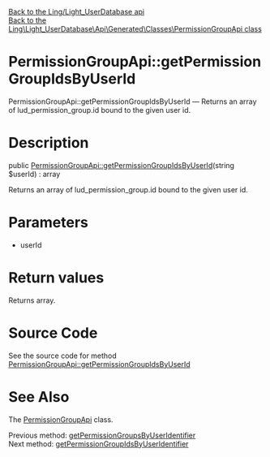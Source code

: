 [Back to the Ling/Light_UserDatabase api](https://github.com/lingtalfi/Light_UserDatabase/blob/master/doc/api/Ling/Light_UserDatabase.md)<br>
[Back to the Ling\Light_UserDatabase\Api\Generated\Classes\PermissionGroupApi class](https://github.com/lingtalfi/Light_UserDatabase/blob/master/doc/api/Ling/Light_UserDatabase/Api/Generated/Classes/PermissionGroupApi.md)


PermissionGroupApi::getPermissionGroupIdsByUserId
================



PermissionGroupApi::getPermissionGroupIdsByUserId — Returns an array of lud_permission_group.id bound to the given user id.




Description
================


public [PermissionGroupApi::getPermissionGroupIdsByUserId](https://github.com/lingtalfi/Light_UserDatabase/blob/master/doc/api/Ling/Light_UserDatabase/Api/Generated/Classes/PermissionGroupApi/getPermissionGroupIdsByUserId.md)(string $userId) : array




Returns an array of lud_permission_group.id bound to the given user id.




Parameters
================


- userId

    


Return values
================

Returns array.








Source Code
===========
See the source code for method [PermissionGroupApi::getPermissionGroupIdsByUserId](https://github.com/lingtalfi/Light_UserDatabase/blob/master/Api/Generated/Classes/PermissionGroupApi.php#L252-L262)


See Also
================

The [PermissionGroupApi](https://github.com/lingtalfi/Light_UserDatabase/blob/master/doc/api/Ling/Light_UserDatabase/Api/Generated/Classes/PermissionGroupApi.md) class.

Previous method: [getPermissionGroupsByUserIdentifier](https://github.com/lingtalfi/Light_UserDatabase/blob/master/doc/api/Ling/Light_UserDatabase/Api/Generated/Classes/PermissionGroupApi/getPermissionGroupsByUserIdentifier.md)<br>Next method: [getPermissionGroupIdsByUserIdentifier](https://github.com/lingtalfi/Light_UserDatabase/blob/master/doc/api/Ling/Light_UserDatabase/Api/Generated/Classes/PermissionGroupApi/getPermissionGroupIdsByUserIdentifier.md)<br>


